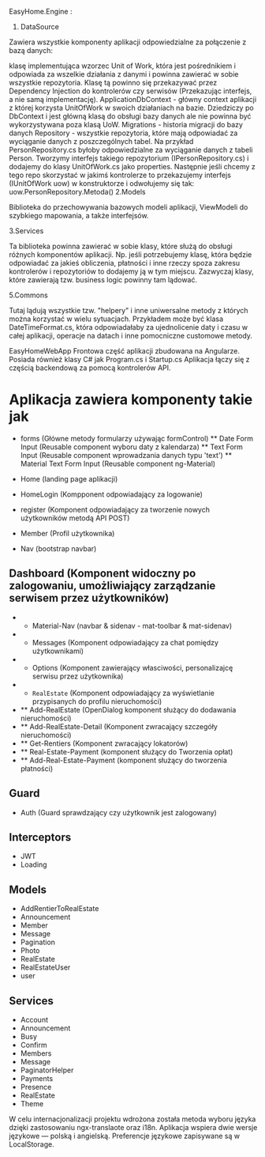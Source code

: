 EasyHome.Engine :
1. DataSource

Zawiera wszystkie komponenty aplikacji odpowiedzialne za połączenie z bazą danych:

klasę implementująca wzorzec Unit of Work, która jest pośrednikiem i odpowiada za wszelkie działania z danymi i powinna zawierać w sobie wszystkie repozytoria. Klasę tą powinno się przekazywać przez Dependency Injection do kontrolerów czy serwisów (Przekazując interfejs, a nie samą implementację).
ApplicationDbContext - główny context aplikacji z której korzysta UnitOfWork w swoich działaniach na bazie. Dziedziczy po DbContext i jest główną klasą do obsługi bazy danych ale nie powinna być wykorzystywana poza klasą UoW.
Migrations - historia migracji do bazy danych
Repository - wszystkie repozytoria, które mają odpowiadać za wyciąganie danych z poszczególnych tabel. Na przykład PersonRepository.cs byłoby odpowiedzialne za wyciąganie danych z tabeli Person. Tworzymy interfejs takiego repozytorium (IPersonRepository.cs) i dodajemy do klasy UnitOfWork.cs jako properties. Następnie jeśli chcemy z tego repo skorzystać w jakimś kontrolerze to przekazujemy interfejs
(IUnitOfWork uow) w konstruktorze i odwołujemy się tak: uow.PersonRepository.Metoda()
2.Models

Biblioteka do przechowywania bazowych modeli aplikacji, ViewModeli do szybkiego mapowania, a także interfejsów.

3.Services

Ta biblioteka powinna zawierać w sobie klasy, które służą do obsługi różnych komponentów aplikacji. Np. jeśli potrzebujemy klasę, która będzie odpowiadać za jakieś obliczenia, płatności i inne rzeczy spoza zakresu kontrolerów i repozytoriów to dodajemy ją w tym miejscu. Zazwyczaj klasy, które zawierają tzw. business logic powinny tam lądować.

5.Commons

Tutaj lądują wszystkie tzw. "helpery" i inne uniwersalne metody z których można korzystać w wielu sytuacjach. Przykładem może być klasa DateTimeFormat.cs, która odpowiadałaby za ujednolicenie daty i czasu w całej aplikacji, operacje na datach i inne pomocniczne customowe metody.

EasyHomeWebApp
Frontowa część aplikacji zbudowana na Angularze. Posiada również klasy C# jak Program.cs i Startup.cs
Aplikacja łączy się z częścią backendową za pomocą kontrolerów API.

# Aplikacja zawiera komponenty takie jak

* forms (Główne metody formularzy używając formControl)
** Date Form Input (Reusable component wyboru daty z kalendarza)
** Text Form Input (Reusable component wprowadzania danych typu 'text')
** Material Text Form Input (Reusable component ng-Material)

* Home (landing page aplikacji)
* HomeLogin (Kompponent odpowiadający za logowanie)
* register (Komponent odpowiadający za tworzenie nowych użytkowników metodą API POST) 
* Member (Profil użytkownika)
* Nav (bootstrap navbar)

## Dashboard (Komponent widoczny po zalogowaniu, umożliwiający zarządzanie serwisem przez użytkowników)
* * Material-Nav (navbar & sidenav - mat-toolbar & mat-sidenav)
* * Messages (Komponent odpowiadający za chat pomiędzy użytkownikami)
* * Options (Komponent zawierający własciwości, personalizajcę serwisu przez użytkownika) 
* * `RealEstate` (Komponent odpowiadający za wyświetlanie przypisanych do profilu nieruchomości)
* ** Add-RealEstate (OpenDialog komponent służący do dodawania nieruchomości)
* ** Add-RealEstate-Detail (Komponent zwracający szczegóły nieruchomości) 
* ** Get-Rentiers (Komponent zwracający lokatorów)
* ** Real-Estate-Payment (komponent służący do Tworzenia opłat) 
* ** Add-Real-Estate-Payment (komponent służący do tworzenia płatności)  

## Guard
* Auth (Guard sprawdzający czy użytkownik jest zalogowany)

## Interceptors 
* JWT 
* Loading

## Models
* AddRentierToRealEstate
* Announcement
* Member
* Message
* Pagination
* Photo
* RealEstate
* RealEstateUser
* user 

## Services
* Account
* Announcement
* Busy
* Confirm
* Members
* Message
* PaginatorHelper
* Payments
* Presence
* RealEstate
* Theme

W celu internacjonalizacji projektu wdrożona została metoda wyboru języka dzięki zastosowaniu ngx-translaote oraz i18n. Aplikacja wspiera dwie wersje językowe — polską i angielską. Preferencje językowe zapisywane są w LocalStorage.
